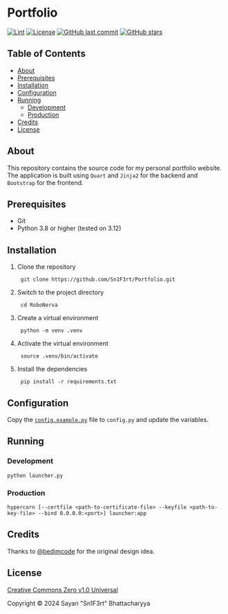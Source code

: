# Portfolio

[![Lint](https://github.com/Sn1F3rt/Portfolio/actions/workflows/black.yml/badge.svg)](https://github.com/Sn1F3rt/Portfolio/actions/workflows/black.yml)
[![License](https://img.shields.io/github/license/Sn1F3rt/Portfolio)](LICENSE)
[![GitHub last commit](https://img.shields.io/github/last-commit/Sn1F3rt/Portfolio)](https://github.com/Sn1F3rt/Portfolio/commits/main/)
[![GitHub stars](https://img.shields.io/github/stars/Sn1F3rt/Portfolio)](https://github.com/Sn1F3rt/Portfolio/)

## Table of Contents

- [About](#about)
- [Prerequisites](#prerequisites)
- [Installation](#installation)
- [Configuration](#configuration)
- [Running](#running)
  - [Development](#development)
  - [Production](#production)
- [Credits](#credits)
- [License](#license)

## About

This repository contains the source code for my personal portfolio website. The application is built using `Quart` and `Jinja2` for the backend and `Bootstrap` for the frontend.

## Prerequisites

- Git
- Python 3.8 or higher (tested on 3.12)

## Installation

1. Clone the repository

   ```shell
    git clone https://github.com/Sn1F3rt/Portfolio.git
   ```
   
2. Switch to the project directory

   ```shell
    cd RoboNerva
   ```
   
3. Create a virtual environment

   ```shell
    python -m venv .venv
   ```
   
4. Activate the virtual environment

   ```shell
    source .venv/bin/activate
   ```
   
5. Install the dependencies

   ```shell
    pip install -r requirements.txt
   ```

## Configuration

Copy the [`config.example.py`](config.example.py) file to `config.py` and update the variables.

## Running

### Development

```shell
python launcher.py
```

### Production

```shell
hypercorn [--certfile <path-to-certificate-file> --keyfile <path-to-key-file> --bind 0.0.0.0:<port>] launcher:app
```

## Credits

Thanks to [@bedimcode](https://github.com/bedimcode/) for the original design idea. 

## License

[Creative Commons Zero v1.0 Universal](LICENSE)

Copyright &copy; 2024 Sayan "Sn1F3rt" Bhattacharyya
